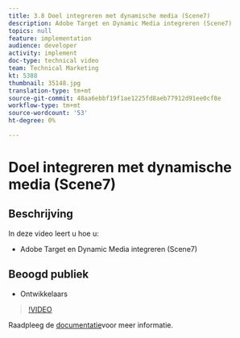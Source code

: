 ```yaml
---
title: 3.8 Doel integreren met dynamische media (Scene7)
description: Adobe Target en Dynamic Media integreren (Scene7)
topics: null
feature: implementation
audience: developer
activity: implement
doc-type: technical video
team: Technical Marketing
kt: 5388
thumbnail: 35148.jpg
translation-type: tm+mt
source-git-commit: 48aa6ebbf19f1ae1225fd8aeb77912d91ee0cf8e
workflow-type: tm+mt
source-wordcount: '53'
ht-degree: 0%

---
```



# Doel integreren met dynamische media (Scene7)

## Beschrijving

In deze video leert u hoe u:

* Adobe Target en Dynamic Media integreren (Scene7)

## Beoogd publiek

* Ontwikkelaars

>[!VIDEO](https://video.tv.adobe.com/v/35148/?quality=12)

Raadpleeg de [documentatie](https://docs.adobe.com/content/help/en/target/using/administer/scene7-settings.html)voor meer informatie.
